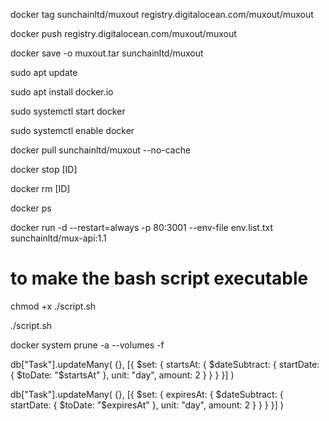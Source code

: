 docker tag sunchainltd/muxout registry.digitalocean.com/muxout/muxout

docker push registry.digitalocean.com/muxout/muxout

docker save -o muxout.tar sunchainltd/muxout

sudo apt update

sudo apt install docker.io

sudo systemctl start docker

sudo systemctl enable docker

docker pull sunchainltd/muxout --no-cache

docker stop [ID]

docker rm [ID]

docker ps

docker run -d --restart=always -p 80:3001 --env-file env.list.txt sunchainltd/mux-api:1.1

# to make the bash script executable

chmod +x ./script.sh

./script.sh

docker system prune -a --volumes -f


db["Task"].updateMany(
  {},
  [{ $set: { startsAt: { $dateSubtract: { startDate: { $toDate: "$startsAt" }, unit: "day", amount: 2 } } } }]
)

db["Task"].updateMany(
  {},
  [{ $set: { expiresAt: { $dateSubtract: { startDate: { $toDate: "$expiresAt" }, unit: "day", amount: 2 } } } }]
)